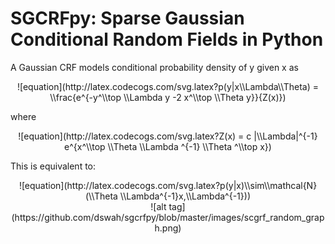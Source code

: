 # SGCRFpy: Sparse Gaussian Conditional Random Fields in Python

A Gaussian CRF models conditional probability density of y given x as

<p align="center">
![equation](http://latex.codecogs.com/svg.latex?p(y|x\\Lambda\\Theta) = \\frac{e^{-y^\\top \\Lambda y -2 x^\\top \\Theta y}}{Z(x)})
</p>

where

<center>
![equation](http://latex.codecogs.com/svg.latex?Z(x) = c |\\Lambda|^{-1} e^{x^\\top \\Theta \\Lambda ^{-1} \\Theta ^\\top x})
</center>


This is equivalent to:

<center>
![equation](http://latex.codecogs.com/svg.latex?p(y|x)\\sim\\mathcal{N}(\\Theta \\Lambda^{-1}x,\\Lambda^{-1}))
</center>

<center>![alt tag](https://github.com/dswah/sgcrfpy/blob/master/images/scgrf_random_graph.png)
</center>
